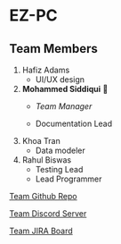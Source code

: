 # EZ-PC
## Team Members
1. Hafiz Adams
   - UI/UX design
2. **Mohammed Siddiqui** 📄
   - _Team Manager_

   - Documentation Lead
3. Khoa Tran
   - Data modeler
4. Rahul Biswas
   - Testing Lead
   - Lead Programmer
  
[Team Github Repo](https://github.com/khoatran3005/EZ-PC.git)

[Team Discord Server](https://discord.gg/8jT6CW6sgB)

[Team JIRA Board](https://jira.ggc.edu/browse/SDII24-68)
